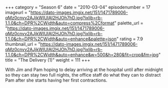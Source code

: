 +++
category = "Season 6"
date = "2010-03-04"
episodenumber = 17
imageurl = "https://dato-images.imgix.net/151/1471789006-qMz0cnvv2AJjkWIUlAI2HJOh7hD.jpg?ixlib=rb-1.1.0&ch=DPR%2CWidth&auto=compress%2Cformat"
palette_url = "https://dato-images.imgix.net/151/1471789006-qMz0cnvv2AJjkWIUlAI2HJOh7hD.jpg?ixlib=rb-1.1.0&ch=DPR%2CWidth&auto=enhance&palette=json"
rating = 7.9
thumbnail_url = "https://dato-images.imgix.net/151/1471789006-qMz0cnvv2AJjkWIUlAI2HJOh7hD.jpg?ixlib=rb-1.1.0&ch=DPR%2CWidth&auto=enhance&w=500&h=280&fit=crop&fm=jpg"
title = "The Delivery (1)"
weight = 111
+++

With Jim and Pam hoping to delay arriving at the hospital until after midnight so they can stay two full nights, the office staff do what they can to distract Pam after she starts having her first contractions.